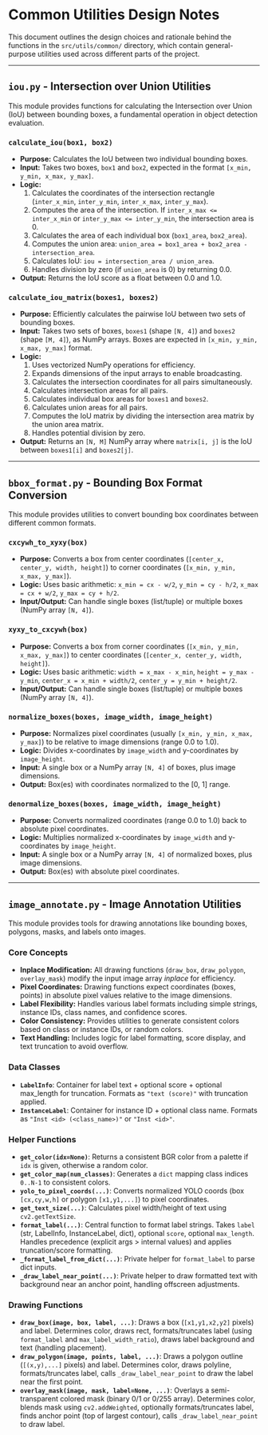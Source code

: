 # Common Utilities Design Notes

This document outlines the design choices and rationale behind the functions in the `src/utils/common/` directory, which contain general-purpose utilities used across different parts of the project.

---

## `iou.py` - Intersection over Union Utilities

This module provides functions for calculating the Intersection over Union (IoU) between bounding boxes, a fundamental operation in object detection evaluation.

### `calculate_iou(box1, box2)`

- **Purpose:** Calculates the IoU between two individual bounding boxes.
- **Input:** Takes two boxes, `box1` and `box2`, expected in the format `[x_min, y_min, x_max, y_max]`.
- **Logic:**
    1.  Calculates the coordinates of the intersection rectangle (`inter_x_min`, `inter_y_min`, `inter_x_max`, `inter_y_max`).
    2.  Computes the area of the intersection. If `inter_x_max <= inter_x_min` or `inter_y_max <= inter_y_min`, the intersection area is 0.
    3.  Calculates the area of each individual box (`box1_area`, `box2_area`).
    4.  Computes the union area: `union_area = box1_area + box2_area - intersection_area`.
    5.  Calculates IoU: `iou = intersection_area / union_area`.
    6.  Handles division by zero (if `union_area` is 0) by returning 0.0.
- **Output:** Returns the IoU score as a float between 0.0 and 1.0.

### `calculate_iou_matrix(boxes1, boxes2)`

- **Purpose:** Efficiently calculates the pairwise IoU between two sets of bounding boxes.
- **Input:** Takes two sets of boxes, `boxes1` (shape `[N, 4]`) and `boxes2` (shape `[M, 4]`), as NumPy arrays. Boxes are expected in `[x_min, y_min, x_max, y_max]` format.
- **Logic:**
    1.  Uses vectorized NumPy operations for efficiency.
    2.  Expands dimensions of the input arrays to enable broadcasting.
    3.  Calculates the intersection coordinates for all pairs simultaneously.
    4.  Calculates intersection areas for all pairs.
    5.  Calculates individual box areas for `boxes1` and `boxes2`.
    6.  Calculates union areas for all pairs.
    7.  Computes the IoU matrix by dividing the intersection area matrix by the union area matrix.
    8.  Handles potential division by zero.
- **Output:** Returns an `[N, M]` NumPy array where `matrix[i, j]` is the IoU between `boxes1[i]` and `boxes2[j]`.

---

## `bbox_format.py` - Bounding Box Format Conversion

This module provides utilities to convert bounding box coordinates between different common formats.

### `cxcywh_to_xyxy(box)`

- **Purpose:** Converts a box from center coordinates (`[center_x, center_y, width, height]`) to corner coordinates (`[x_min, y_min, x_max, y_max]`).
- **Logic:** Uses basic arithmetic: `x_min = cx - w/2`, `y_min = cy - h/2`, `x_max = cx + w/2`, `y_max = cy + h/2`.
- **Input/Output:** Can handle single boxes (list/tuple) or multiple boxes (NumPy array `[N, 4]`).

### `xyxy_to_cxcywh(box)`

- **Purpose:** Converts a box from corner coordinates (`[x_min, y_min, x_max, y_max]`) to center coordinates (`[center_x, center_y, width, height]`).
- **Logic:** Uses basic arithmetic: `width = x_max - x_min`, `height = y_max - y_min`, `center_x = x_min + width/2`, `center_y = y_min + height/2`.
- **Input/Output:** Can handle single boxes (list/tuple) or multiple boxes (NumPy array `[N, 4]`).

### `normalize_boxes(boxes, image_width, image_height)`

- **Purpose:** Normalizes pixel coordinates (usually `[x_min, y_min, x_max, y_max]`) to be relative to image dimensions (range 0.0 to 1.0).
- **Logic:** Divides x-coordinates by `image_width` and y-coordinates by `image_height`.
- **Input:** A single box or a NumPy array `[N, 4]` of boxes, plus image dimensions.
- **Output:** Box(es) with coordinates normalized to the [0, 1] range.

### `denormalize_boxes(boxes, image_width, image_height)`

- **Purpose:** Converts normalized coordinates (range 0.0 to 1.0) back to absolute pixel coordinates.
- **Logic:** Multiplies normalized x-coordinates by `image_width` and y-coordinates by `image_height`.
- **Input:** A single box or a NumPy array `[N, 4]` of normalized boxes, plus image dimensions.
- **Output:** Box(es) with absolute pixel coordinates.

---

## `image_annotate.py` - Image Annotation Utilities

This module provides tools for drawing annotations like bounding boxes, polygons, masks, and labels onto images.

### Core Concepts

- **Inplace Modification:** All drawing functions (`draw_box`, `draw_polygon`, `overlay_mask`) modify the input image array *inplace* for efficiency.
- **Pixel Coordinates:** Drawing functions expect coordinates (boxes, points) in absolute pixel values relative to the image dimensions.
- **Label Flexibility:** Handles various label formats including simple strings, instance IDs, class names, and confidence scores.
- **Color Consistency:** Provides utilities to generate consistent colors based on class or instance IDs, or random colors.
- **Text Handling:** Includes logic for label formatting, score display, and text truncation to avoid overflow.

### Data Classes

- **`LabelInfo`**: Container for label text + optional score + optional max_length for truncation. Formats as `"text (score)"` with truncation applied.
- **`InstanceLabel`**: Container for instance ID + optional class name. Formats as `"Inst <id> (<class_name>)"` or `"Inst <id>"`.

### Helper Functions

- **`get_color(idx=None)`**: Returns a consistent BGR color from a palette if `idx` is given, otherwise a random color.
- **`get_color_map(num_classes)`**: Generates a `dict` mapping class indices `0..N-1` to consistent colors.
- **`yolo_to_pixel_coords(...)`**: Converts normalized YOLO coords (box `[cx,cy,w,h]` or polygon `[x1,y1,...]`) to pixel coordinates.
- **`get_text_size(...)`**: Calculates pixel width/height of text using `cv2.getTextSize`.
- **`format_label(...)`**: Central function to format label strings. Takes `label` (str, LabelInfo, InstanceLabel, dict), optional `score`, optional `max_length`. Handles precedence (explicit args > internal values) and applies truncation/score formatting.
- **`_format_label_from_dict(...)`**: Private helper for `format_label` to parse dict inputs.
- **`_draw_label_near_point(...)`**: Private helper to draw formatted text with background near an anchor point, handling offscreen adjustments.

### Drawing Functions

- **`draw_box(image, box, label, ...)`**: Draws a box (`[x1,y1,x2,y2]` pixels) and label. Determines color, draws rect, formats/truncates label (using `format_label` and `max_label_width_ratio`), draws label background and text (handling placement).
- **`draw_polygon(image, points, label, ...)`**: Draws a polygon outline (`[(x,y),...]` pixels) and label. Determines color, draws polyline, formats/truncates label, calls `_draw_label_near_point` to draw the label near the first point.
- **`overlay_mask(image, mask, label=None, ...)`**: Overlays a semi-transparent colored mask (binary 0/1 or 0/255 array). Determines color, blends mask using `cv2.addWeighted`, optionally formats/truncates label, finds anchor point (top of largest contour), calls `_draw_label_near_point` to draw label.